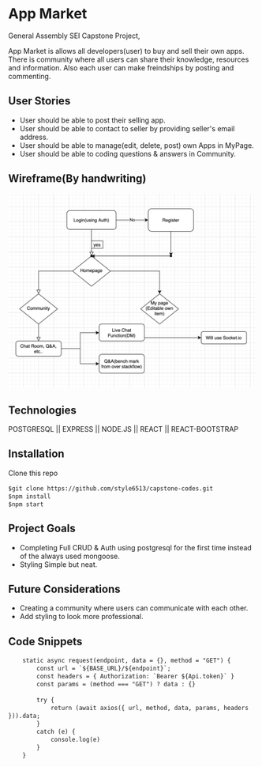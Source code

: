 # App Market
General Assembly SEI Capstone Project,

App Market is allows all developers(user) to buy and sell their own apps. There is community where all users can share their knowledge, resources and information. Also each user can make freindships by posting and commenting.

## User Stories
- User should be able to post their selling app.
- User should be able to contact to seller by providing seller's email address.
- User should be able to manage(edit, delete, post) own Apps in MyPage.
- User should be able to coding questions & answers in Community.

## Wireframe(By handwriting)
<img width="500" src="./frontend/readme_img/wireframe.png">


## Technologies
POSTGRESQL || EXPRESS || NODE.JS || REACT || REACT-BOOTSTRAP

## Installation
Clone this repo
```
$git clone https://github.com/style6513/capstone-codes.git
$npm install
$npm start
```

## Project Goals
- Completing Full CRUD & Auth using postgresql for the first time instead of the always used mongoose.
- Styling Simple but neat.

## Future Considerations
- Creating a community where users can communicate with each other.
- Add styling to look more professional.

## Code Snippets
```
    static async request(endpoint, data = {}, method = "GET") {
        const url = `${BASE_URL}/${endpoint}`;
        const headers = { Authorization: `Bearer ${Api.token}` }
        const params = (method === "GET") ? data : {}

        try {
            return (await axios({ url, method, data, params, headers })).data;
        }
        catch (e) {
            console.log(e)
        }
    }
```
